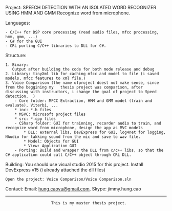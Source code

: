 

Project: SPEECH DETECTION WITH AN ISOLATED WORD RECOGNIZER USING HMM AND GMM
          Recognize word from microphone.

Languages: 
    
    - C/C++ for DSP core processing (read audio files, mfcc processing, hmm, gmm, ...)
    - C# for the GUI
    - CRL porting C/C++ libraries to DLL for C#.

Structure: 

    1. Binary:
       Output after building the code for both mode release and debug
    2. Library: tinyXml lib for caching mfcc and model to file (i saved models, mfcc features to xml file.)
    3. Voice Comparison (the name ofproject doest not make sense, since from the beggining my   thesis project was comparison, after discussing with instructors, i change the goal of project to Speed detection.  )
        - Core folder: MFCC Extraction, HMM and GMM model (train and evaluate), Viterbi, ...
        * inc: *.h files
        * MSVC: Microsoft project files
        * src: *.cpp files
        - CSharp folder: GUI for trainning, recorder audio to train, and recognize word from microphone, design the app as MVC models
            * DLL: external libs, DevExpress for GUI, log4net for logging, NAudio for takking sound from the mic and save to wav file.
            * Model: Objects for GUI
            * View: Application GUI
        - Porting: Build and wrapper the DLL from c/c++ libs, so that the C# application could call C/C++ object through CRL DLL.
        

Building:
    You should use visual studio 2015 for this project.
    Install DevExpress v15 (i already attached the dll files)

    Open the project: Voice Comparison/Voice Comparison.sln

Contact:
    Email: hung.caovu@gmail.com, Skype: jimmy.hung.cao

******************************************************************************************
                        This is my master thesis project.

    
